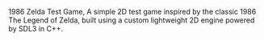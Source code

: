 1986 Zelda Test Game, A simple 2D test game inspired by the classic 1986 The Legend of Zelda, built using a custom lightweight 2D engine powered by SDL3 in C++.
